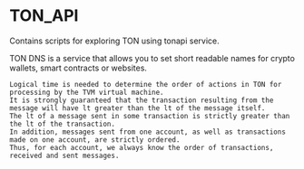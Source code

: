 # TON_API
Contains scripts for exploring TON using tonapi service.

TON DNS is a service that allows you to set short readable names for crypto wallets, smart contracts or websites.


    Logical time is needed to determine the order of actions in TON for processing by the TVM virtual machine. 
    It is strongly guaranteed that the transaction resulting from the message will have lt greater than the lt of the message itself. 
    The lt of a message sent in some transaction is strictly greater than the lt of the transaction. 
    In addition, messages sent from one account, as well as transactions made on one account, are strictly ordered. 
    Thus, for each account, we always know the order of transactions, received and sent messages.